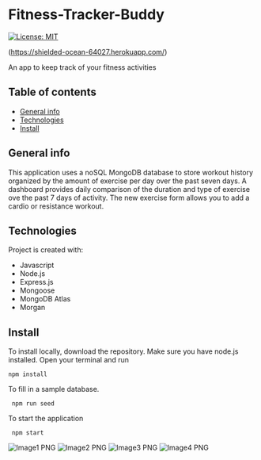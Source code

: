 # Fitness-Tracker-Buddy
[![License: MIT](https://img.shields.io/badge/License-MIT-yellow.svg)](https://opensource.org/licenses/MIT)

(https://shielded-ocean-64027.herokuapp.com/)

An app to keep track of your fitness activities
## Table of contents
* [General info](#general-info)
* [Technologies](#technologies)
* [Install](#install)

## General info
This application uses a noSQL MongoDB database to store workout history organized by the amount of exercise per day over the past seven days. A dashboard provides daily comparison of the duration and type of exercise ove the past 7 days of activity. The new exercise form allows you to add a cardio or resistance workout.
	
## Technologies
Project is created with:
* Javascript
* Node.js 
* Express.js
* Mongoose
* MongoDB Atlas
* Morgan 

## Install
To install locally, download the repository. Make sure you have node.js installed. Open your terminal and run

``` npm install ``` 

To fill in a sample database.

``` npm run seed```
 
To start the application

``` npm start``` 

![Image1 PNG](./public/images/image1.png)
![Image2 PNG](./public/images/image2.png)
![Image3 PNG](./public/images/image3.png)
![Image4 PNG](./public/images/image4.png)